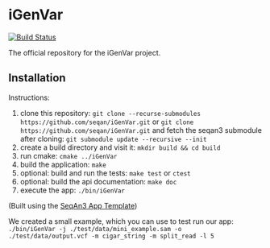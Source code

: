 # iGenVar

[![Build Status](https://github.com/seqan/iGenVar/workflows/iGenVar%20CI/badge.svg)](https://github.com/seqan/iGenVar/actions?query=workflow%3A%22iGenVar+CI%22+branch%3Amaster)

The official repository for the iGenVar project.

## Installation

Instructions:
1. clone this repository: `git clone --recurse-submodules https://github.com/seqan/iGenVar.git`
    or `git clone https://github.com/seqan/iGenVar.git` and fetch the seqan3 submodule after cloning: `git submodule update --recursive --init`
2. create a build directory and visit it: `mkdir build && cd build`
3. run cmake: `cmake ../iGenVar`
4. build the application: `make`
5. optional: build and run the tests: `make test` or `ctest`
6. optional: build the api documentation: `make doc`
7. execute the app: `./bin/iGenVar`

(Built using the [SeqAn3 App Template](https://github.com/seqan/app-template))

We created a small example, which you can use to test run our app:
`./bin/iGenVar -j ./test/data/mini_example.sam -o ./test/data/output.vcf -m cigar_string -m split_read -l 5`
